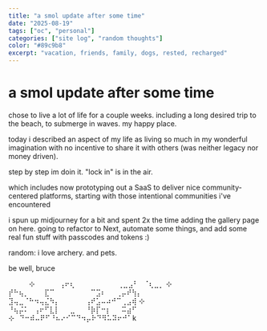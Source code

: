```yaml
---
title: "a smol update after some time"
date: "2025-08-19"
tags: ["oc", "personal"]
categories: ["site log", "random thoughts"]
color: "#89c9b8"
excerpt: "vacation, friends, family, dogs, rested, recharged"
---
```


# a smol update after some time

chose to live a lot of life for a couple weeks. including a long desired trip to the beach, to submerge in waves. my happy place.

today i described an aspect of my life as living so much in my wonderful imagination with no incentive to share it with others (was neither legacy nor money driven).

step by step im doin it. "lock in" is in the air.

which includes now prototyping out a SaaS to deliver nice community-centered platforms, starting with those intentional communities i've encountered

i spun up midjourney for a bit and spent 2x the time adding the gallery page on here. going to refactor to Next, automate some things, and add some real fun stuff with passcodes and tokens :)

random: i love archery. and pets.

be well,
bruce

   ⠀⠀⠀⠀⊹ ⠀⠀⠀⠀ ⢠⠖⢆
⠀⠀⠀⠀⠀⠀⠀⠀⢀⣀⣠⠃⠀⠈⢆⣀⡀ ⊹ 
⡞⠓⢦⡀⠀⠀⠀⣏⠉⠀⠀⠀⠀⠀⠀⠀⠉⣩⠆⠀⠀⢀⡤⠞⢳⡄
⣹⢤⣀⠈⠓⠲⢤⣌⠳⡄⠀⠀⠀⠀⠀⢠⠞⣡⠤⠴⠚⠉⢀⣠⢾ ⊹ 
⠘⢦⡬⠅⠀⢠⠖⠋⣇⡇⠀⠀⣀⠀⠀⠘⡷⡏⠒⡆⠀⠀⠭⣴⠋⠀
⊹⠀⠙⠒⠾⠤⠟⠋⠘⠦⠔⠊⠉⠙⠲⡤⠗⠙⠻⠥⠽⠖⠚⠁k
